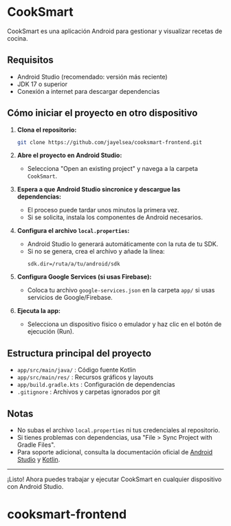 # CookSmart

CookSmart es una aplicación Android para gestionar y visualizar recetas de cocina.

## Requisitos
- Android Studio (recomendado: versión más reciente)
- JDK 17 o superior
- Conexión a internet para descargar dependencias

## Cómo iniciar el proyecto en otro dispositivo

1. **Clona el repositorio:**
   ```bash
   git clone https://github.com/jayelsea/cooksmart-frontend.git
   ```
  

2. **Abre el proyecto en Android Studio:**
   - Selecciona "Open an existing project" y navega a la carpeta `CookSmart`.

3. **Espera a que Android Studio sincronice y descargue las dependencias:**
   - El proceso puede tardar unos minutos la primera vez.
   - Si se solicita, instala los componentes de Android necesarios.

4. **Configura el archivo `local.properties`:**
   - Android Studio lo generará automáticamente con la ruta de tu SDK.
   - Si no se genera, crea el archivo y añade la línea:
     ```
     sdk.dir=/ruta/a/tu/android/sdk
     ```

5. **Configura Google Services (si usas Firebase):**
   - Coloca tu archivo `google-services.json` en la carpeta `app/` si usas servicios de Google/Firebase.

6. **Ejecuta la app:**
   - Selecciona un dispositivo físico o emulador y haz clic en el botón de ejecución (Run).

## Estructura principal del proyecto
- `app/src/main/java/` : Código fuente Kotlin
- `app/src/main/res/` : Recursos gráficos y layouts
- `app/build.gradle.kts` : Configuración de dependencias
- `.gitignore` : Archivos y carpetas ignorados por git

## Notas
- No subas el archivo `local.properties` ni tus credenciales al repositorio.
- Si tienes problemas con dependencias, usa "File > Sync Project with Gradle Files".
- Para soporte adicional, consulta la documentación oficial de [Android Studio](https://developer.android.com/studio) y [Kotlin](https://kotlinlang.org/).

---

¡Listo! Ahora puedes trabajar y ejecutar CookSmart en cualquier dispositivo con Android Studio.

# cooksmart-frontend
